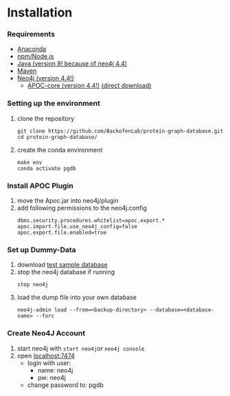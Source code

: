 # Installation

### Requirements
- [Anaconda](https://conda.io/en/latest/) 
- [npm/Node.js](https://nodejs.org/en/download) 
- [Java (version 8! because of neo4j 4.4)](https://adoptium.net/de/temurin/archive/?version=8)
- [Maven](https://maven.apache.org/download.cgi) 
- [Neo4j (version 4.4!)](https://neo4j.com/download-center/) 
  - [APOC-core (version 4.4!)](https://neo4j.com/labs/apoc/4.4/installation/) [(direct download)](https://github.com/neo4j-contrib/neo4j-apoc-procedures/releases/4.4.0.1)

### Setting up the environment
1. clone the repository
   ```commandline
   git clone https://github.com/BackofenLab/protein-graph-database.git
   cd protein-graph-database/
   ```
2. create the conda environment
   ```commandline
   make env
   conda activate pgdb
   ```
### Install APOC Plugin
1. move the Apoc.jar into neo4j/plugin
2. add following permissions to the neo4j.config
   ````commandline
   dbms.security.procedures.whitelist=apoc.export.*
   apoc.import.file.use_neo4j_config=false
   apoc.export.file.enabled=true
   ````

### Set up Dummy-Data
1. download [test sample database](https://drive.google.com/file/d/1S8_O2HCeMKwukwnTHlFmf1KLQnbfcXAN/view)
2. stop the neo4j database if running
   ```commandline
   stop neo4j
   ```
3. load the dump file into your own database
   ````commandline
   neo4j-admin load --from=<backup-directory> --database=<database-name> --forc
   ````

### Create Neo4J Account
1. start neo4j with ````start neo4j````or ````neo4j console````
2. open [localhost:7474](http://localhost:7474/browser/)
   - login with user:
     - name: neo4j 
     - pw: neo4j
   - change password to: pgdb

